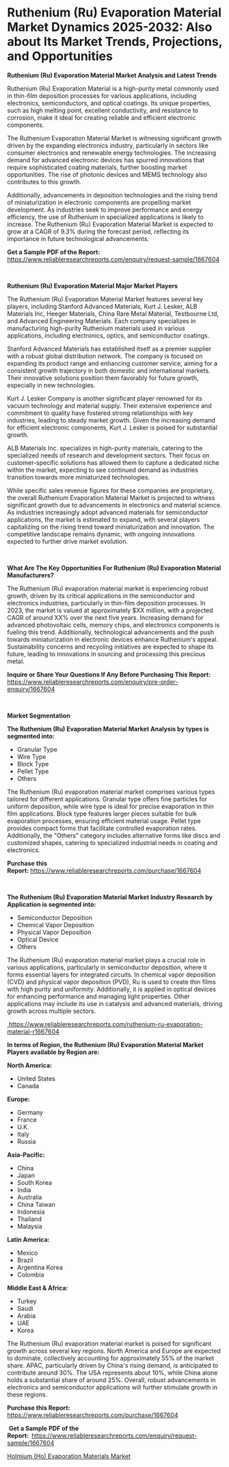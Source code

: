 <p><h1>Ruthenium (Ru) Evaporation Material Market Dynamics 2025-2032: Also about Its Market Trends, Projections, and Opportunities</h1></p><p><strong>Ruthenium (Ru) Evaporation Material Market Analysis and Latest Trends</strong></p>
<p><p>Ruthenium (Ru) Evaporation Material is a high-purity metal commonly used in thin-film deposition processes for various applications, including electronics, semiconductors, and optical coatings. Its unique properties, such as high melting point, excellent conductivity, and resistance to corrosion, make it ideal for creating reliable and efficient electronic components.</p><p>The Ruthenium Evaporation Material Market is witnessing significant growth driven by the expanding electronics industry, particularly in sectors like consumer electronics and renewable energy technologies. The increasing demand for advanced electronic devices has spurred innovations that require sophisticated coating materials, further boosting market opportunities. The rise of photonic devices and MEMS technology also contributes to this growth.</p><p>Additionally, advancements in deposition technologies and the rising trend of miniaturization in electronic components are propelling market development. As industries seek to improve performance and energy efficiency, the use of Ruthenium in specialized applications is likely to increase. The Ruthenium (Ru) Evaporation Material Market is expected to grow at a CAGR of 9.3% during the forecast period, reflecting its importance in future technological advancements.</p></p>
<p><strong>Get a Sample PDF of the Report:&nbsp;</strong> <a href="https://www.reliableresearchreports.com/enquiry/request-sample/1667604?utm_campaign=3105&utm_medium=2&utm_source=Github&utm_content=ia&utm_term=02042025&utm_id=ruthenium-ru-evaporation-material">https://www.reliableresearchreports.com/enquiry/request-sample/1667604</a></p>
<p>&nbsp;</p>
<p><strong>Ruthenium (Ru) Evaporation Material Major Market Players</strong></p>
<p><p>The Ruthenium (Ru) Evaporation Material Market features several key players, including Stanford Advanced Materials, Kurt J. Lesker, ALB Materials Inc, Heeger Materials, China Rare Metal Material, Testbourne Ltd, and Advanced Engineering Materials. Each company specializes in manufacturing high-purity Ruthenium materials used in various applications, including electronics, optics, and semiconductor coatings.</p><p>Stanford Advanced Materials has established itself as a premier supplier with a robust global distribution network. The company is focused on expanding its product range and enhancing customer service, aiming for a consistent growth trajectory in both domestic and international markets. Their innovative solutions position them favorably for future growth, especially in new technologies.</p><p>Kurt J. Lesker Company is another significant player renowned for its vacuum technology and material supply. Their extensive experience and commitment to quality have fostered strong relationships with key industries, leading to steady market growth. Given the increasing demand for efficient electronic components, Kurt J. Lesker is poised for substantial growth.</p><p>ALB Materials Inc. specializes in high-purity materials, catering to the specialized needs of research and development sectors. Their focus on customer-specific solutions has allowed them to capture a dedicated niche within the market, expecting to see continued demand as industries transition towards more miniaturized technologies.</p><p>While specific sales revenue figures for these companies are proprietary, the overall Ruthenium Evaporation Material Market is projected to witness significant growth due to advancements in electronics and material science. As industries increasingly adopt advanced materials for semiconductor applications, the market is estimated to expand, with several players capitalizing on the rising trend toward miniaturization and innovation. The competitive landscape remains dynamic, with ongoing innovations expected to further drive market evolution.</p></p>
<p>&nbsp;</p>
<p><strong>What Are The Key Opportunities For Ruthenium (Ru) Evaporation Material Manufacturers?</strong></p>
<p><p>The Ruthenium (Ru) evaporation material market is experiencing robust growth, driven by its critical applications in the semiconductor and electronics industries, particularly in thin-film deposition processes. In 2023, the market is valued at approximately $XX million, with a projected CAGR of around XX% over the next five years. Increasing demand for advanced photovoltaic cells, memory chips, and electronics components is fueling this trend. Additionally, technological advancements and the push towards miniaturization in electronic devices enhance Ruthenium's appeal. Sustainability concerns and recycling initiatives are expected to shape its future, leading to innovations in sourcing and processing this precious metal.</p></p>
<p><strong>Inquire or Share Your Questions If Any Before Purchasing This Report:</strong> <a href="https://www.reliableresearchreports.com/enquiry/pre-order-enquiry/1667604?utm_campaign=3105&utm_medium=2&utm_source=Github&utm_content=ia&utm_term=02042025&utm_id=ruthenium-ru-evaporation-material">https://www.reliableresearchreports.com/enquiry/pre-order-enquiry/1667604</a></p>
<p>&nbsp;</p>
<p><strong>Market Segmentation</strong></p>
<p><strong>The Ruthenium (Ru) Evaporation Material Market Analysis by types is segmented into:</strong></p>
<p><ul><li>Granular Type</li><li>Wire Type</li><li>Block Type</li><li>Pellet Type</li><li>Others</li></ul></p>
<p><p>The Ruthenium (Ru) evaporation material market comprises various types tailored for different applications. Granular type offers fine particles for uniform deposition, while wire type is ideal for precise evaporation in thin film applications. Block type features larger pieces suitable for bulk evaporation processes, ensuring efficient material usage. Pellet type provides compact forms that facilitate controlled evaporation rates. Additionally, the "Others" category includes alternative forms like discs and customized shapes, catering to specialized industrial needs in coating and electronics.</p></p>
<p><strong>Purchase this Report:&nbsp;</strong><a href="https://www.reliableresearchreports.com/purchase/1667604?utm_campaign=3105&utm_medium=2&utm_source=Github&utm_content=ia&utm_term=02042025&utm_id=ruthenium-ru-evaporation-material">https://www.reliableresearchreports.com/purchase/1667604</a></p>
<p>&nbsp;</p>
<p><strong>The Ruthenium (Ru) Evaporation Material Market Industry Research by Application is segmented into:</strong></p>
<p><ul><li>Semiconductor Deposition</li><li>Chemical Vapor Deposition</li><li>Physical Vapor Deposition</li><li>Optical Device</li><li>Others</li></ul></p>
<p><p>The Ruthenium (Ru) evaporation material market plays a crucial role in various applications, particularly in semiconductor deposition, where it forms essential layers for integrated circuits. In chemical vapor deposition (CVD) and physical vapor deposition (PVD), Ru is used to create thin films with high purity and uniformity. Additionally, it is applied in optical devices for enhancing performance and managing light properties. Other applications may include its use in catalysis and advanced materials, driving growth across multiple sectors.</p></p>
<p><a href="https://www.reliableresearchreports.com/ruthenium-ru-evaporation-material-r1667604?utm_campaign=3105&utm_medium=2&utm_source=Github&utm_content=ia&utm_term=02042025&utm_id=ruthenium-ru-evaporation-material">&nbsp;https://www.reliableresearchreports.com/ruthenium-ru-evaporation-material-r1667604</a></p>
<p><strong>In terms of Region, the Ruthenium (Ru) Evaporation Material Market Players available by Region are:</strong></p>
<p>
    <p> <strong> North America: </strong>
        <ul>
            <li>United States</li>
            <li>Canada</li>
        </ul>
        </p> 
    <p> <strong> Europe: </strong>
        <ul>
            <li>Germany</li>
            <li>France</li>
            <li>U.K.</li>
            <li>Italy</li>
            <li>Russia</li>
        </ul>
        </p> 
    <p> <strong> Asia-Pacific: </strong>
        <ul>
            <li>China</li>
            <li>Japan</li>
            <li>South Korea</li>
            <li>India</li>
            <li>Australia</li>
            <li>China Taiwan</li>
            <li>Indonesia</li>
            <li>Thailand</li>
            <li>Malaysia</li>
        </ul>
        </p> 
    <p> <strong> Latin America: </strong>
        <ul>
            <li>Mexico</li>
            <li>Brazil</li>
            <li>Argentina Korea</li>
            <li>Colombia</li>
        </ul>
        </p> 
    <p> <strong> Middle East & Africa: </strong>
        <ul>
            <li>Turkey</li>
            <li>Saudi</li>
            <li>Arabia</li>
            <li>UAE</li>
            <li>Korea</li>
        </ul>
    </p>
    </p>
<p><p>The Ruthenium (Ru) evaporation material market is poised for significant growth across several key regions. North America and Europe are expected to dominate, collectively accounting for approximately 55% of the market share. APAC, particularly driven by China's rising demand, is anticipated to contribute around 30%. The USA represents about 10%, while China alone holds a substantial share of around 25%. Overall, robust advancements in electronics and semiconductor applications will further stimulate growth in these regions.</p></p>
<p><strong>Purchase this Report: </strong><a href="https://www.reliableresearchreports.com/purchase/1667604?utm_campaign=3105&utm_medium=2&utm_source=Github&utm_content=ia&utm_term=02042025&utm_id=ruthenium-ru-evaporation-material">https://www.reliableresearchreports.com/purchase/1667604</a></p>
<p>&nbsp;<strong>Get a Sample PDF of the Report:&nbsp;&nbsp;</strong><a href="https://www.reliableresearchreports.com/enquiry/request-sample/1667604?utm_campaign=3105&utm_medium=2&utm_source=Github&utm_content=ia&utm_term=02042025&utm_id=ruthenium-ru-evaporation-material">https://www.reliableresearchreports.com/enquiry/request-sample/1667604</a></p>
<p><strong></strong></p>
<p><p><a href="https://github.com/micbotam/Market-Research-Report-List-1/blob/main/holmium-ho-evaporation-materials-market.md?utm_campaign=3105&utm_medium=2&utm_source=Github&utm_content=ia&utm_term=02042025&utm_id=ruthenium-ru-evaporation-material">Holmium (Ho) Evaporation Materials Market</a></p></p>